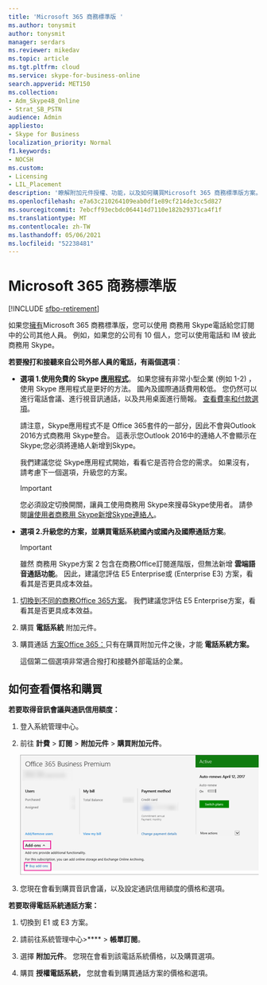 ```yaml
---
title: 'Microsoft 365 商務標準版 '
ms.author: tonysmit
author: tonysmit
manager: serdars
ms.reviewer: mikedav
ms.topic: article
ms.tgt.pltfrm: cloud
ms.service: skype-for-business-online
search.appverid: MET150
ms.collection:
- Adm_Skype4B_Online
- Strat_SB_PSTN
audience: Admin
appliesto:
- Skype for Business
localization_priority: Normal
f1.keywords:
- NOCSH
ms.custom:
- Licensing
- LIL_Placement
description: '瞭解附加元件授權、功能，以及如何購買Microsoft 365 商務標準版方案。 '
ms.openlocfilehash: e7a63c210264109eab0df1e89cf214de3cc5d827
ms.sourcegitcommit: 7ebcff93ecbdc064414d7110e182b29371ca4f1f
ms.translationtype: MT
ms.contentlocale: zh-TW
ms.lasthandoff: 05/06/2021
ms.locfileid: "52238481"
---
```

# <a name="microsoft-365-business-standard"></a>Microsoft 365 商務標準版

[!INCLUDE [sfbo-retirement](../../../Hub/includes/sfbo-retirement.md)]

如果您[擁有](https://products.office.com/en/business/office-365-business-premium)Microsoft 365 商務標準版，您可以使用 商務用 Skype電話給您訂閱中的公司其他人員。 例如，如果您的公司有 10 個人，您可以使用電話和 IM 彼此商務用 Skype。

 **若要撥打和接聽來自公司外部人員的電話，有兩個選項**：

- **選項 1.使用免費的 Skype [應用程式](https://www.skype.com/)**。 如果您擁有非常小型企業 (例如 1-2) ，使用 Skype 應用程式是更好的方法。 國內及國際通話費用較低。 您仍然可以進行電話會議、進行視音訊通話，以及共用桌面進行簡報。 [查看費率和付款選項](https://secure.skype.com/en/calling-rates?wt.mc_id=legacy&amp;expo365=bundled)。

    請注意，Skype應用程式不是 Office 365套件的一部分，因此不會與Outlook 2016方式商務用 Skype整合。 這表示您Outlook 2016中的連絡人不會顯示在 Skype;您必須將連絡人新增到Skype。

    我們建議您從 Skype應用程式開始，看看它是否符合您的需求。 如果沒有，請考慮下一個選項，升級您的方案。

    > [!IMPORTANT]
    > 您必須設定切換開關，讓員工使用商務用 Skype來搜尋Skype使用者。 請參閱[讓使用者商務用 Skype新增Skype連絡人](../../set-up-skype-for-business-online/let-skype-for-business-users-add-skype-contacts.md)。


- **選項 2.升級您的方案，並購買電話系統國內或國內及國際通話方案**。

    > [!Important]
    > 雖然 商務用 Skype方案 2 包含在商務Office訂閱進階版，但無法新增 **雲端語音通話功能**。 因此，建議您評估 E5 Enterprise或 (Enterprise E3) 方案，看看其是否更具成本效益。

1. [切換到不同的商務Office 365方案](https://support.office.com/article/73318661-8f33-478b-bcc7-fb8d69dbb22a)。 我們建議您評估 E5 Enterprise方案，看看其是否更具成本效益。

2. 購買 **電話系統** 附加元件。
    
3. 購買通話 [方案Office 365：](/MicrosoftTeams/calling-plans-for-office-365)只有在購買附加元件之後，才能 **電話系統方案。**
    
    這個第二個選項非常適合撥打和接聽外部電話的企業。

## <a name="how-to-see-prices-and-buy"></a>如何查看價格和購買
<a name="bkmk_buypremium"> </a>

 **若要取得音訊會議與通訊信用額度：**

1. 登入系統管理中心。

2. 前往 **計費**  >  **訂閱**  >  **附加元件**  >  **購買附加元件**。

   ![若要購買附加元件授權，請選擇購買附加元件。](../../images/fc4d7506-4ee9-4e39-be54-0622edffb77a.png)

3. 您現在會看到購買音訊會議，以及設定通訊信用額度的價格和選項。

**若要取得電話系統通話方案：**

1. 切換到 E1 或 E3 方案。

2. 請前往系統管理中心>****  >  **帳單訂閱**。

3. 選擇 **附加元件**。 您現在會看到該電話系統價格，以及購買選項。

4. 購買 **授權電話系統，** 您就會看到購買通話方案的價格和選項。
